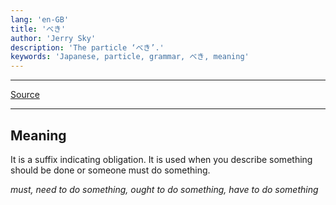 ```yaml
---
lang: 'en-GB'
title: 'べき'
author: 'Jerry Sky'
description: 'The particle ‘べき’.'
keywords: 'Japanese, particle, grammar, べき, meaning'
---
```


---

[source]: http://maggiesensei.com/2015/05/26/how-to-use-べき-beki/

[Source][source]

---

## Meaning

It is a suffix indicating obligation. It is used when you describe something should be done or someone must do something.

*must, need to do something, ought to do something, have to do something*
